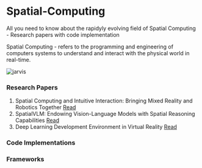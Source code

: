 # Spatial-Computing
All you need to know about the rapidyly evolving field of Spatial Computing - Research papers with code implementation

Spatial Computing - refers to the programming and engineering of computers systems to understand and interact with the physical world in real-time.

![jarvis](https://github.com/Jaykef/Spatial-Computing/assets/11355002/e276e9fc-d3f9-42ad-922f-8e2a87e9ffb2)

### Research Papers
1. Spatial Computing and Intuitive Interaction: Bringing Mixed Reality and Robotics Together <a href="https://github.com/Jaykef/Spatial-Computing/blob/main/Research-Papers/Spatial-Computing-and%20Intuitive-Interaction.pdf">Read</a>
2. SpatialVLM: Endowing Vision-Language Models with Spatial Reasoning Capabilities <a href="https://arxiv.org/pdf/2401.12168.pdf">Read</a>
3. Deep Learning Development Environment in Virtual Reality <a href="https://arxiv.org/pdf/1906.05925v1.pdf">Read</a>

### Code Implementations

### Frameworks


